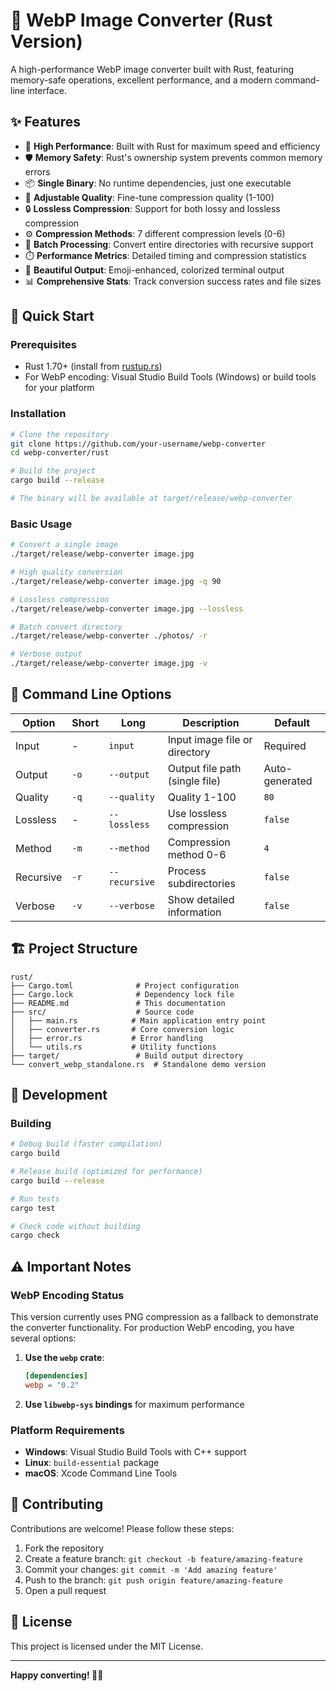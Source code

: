 # 🦀 WebP Image Converter (Rust Version)

A high-performance WebP image converter built with Rust, featuring memory-safe operations, excellent performance, and a modern command-line interface.

## ✨ Features

- 🚀 **High Performance**: Built with Rust for maximum speed and efficiency
- 🛡️ **Memory Safety**: Rust's ownership system prevents common memory errors
- 📦 **Single Binary**: No runtime dependencies, just one executable
- 🎯 **Adjustable Quality**: Fine-tune compression quality (1-100)
- 🔒 **Lossless Compression**: Support for both lossy and lossless compression
- ⚙️ **Compression Methods**: 7 different compression levels (0-6)
- 📁 **Batch Processing**: Convert entire directories with recursive support
- ⏱️ **Performance Metrics**: Detailed timing and compression statistics
- 🎨 **Beautiful Output**: Emoji-enhanced, colorized terminal output
- 📊 **Comprehensive Stats**: Track conversion success rates and file sizes

## 🚀 Quick Start

### Prerequisites

- Rust 1.70+ (install from [rustup.rs](https://rustup.rs/))
- For WebP encoding: Visual Studio Build Tools (Windows) or build tools for your platform

### Installation

```bash
# Clone the repository
git clone https://github.com/your-username/webp-converter
cd webp-converter/rust

# Build the project
cargo build --release

# The binary will be available at target/release/webp-converter
```

### Basic Usage

```bash
# Convert a single image
./target/release/webp-converter image.jpg

# High quality conversion
./target/release/webp-converter image.jpg -q 90

# Lossless compression
./target/release/webp-converter image.jpg --lossless

# Batch convert directory
./target/release/webp-converter ./photos/ -r

# Verbose output
./target/release/webp-converter image.jpg -v
```

## 📖 Command Line Options

| Option | Short | Long | Description | Default |
|--------|-------|------|-------------|---------|
| Input | - | `input` | Input image file or directory | Required |
| Output | `-o` | `--output` | Output file path (single file) | Auto-generated |
| Quality | `-q` | `--quality` | Quality 1-100 | `80` |
| Lossless | - | `--lossless` | Use lossless compression | `false` |
| Method | `-m` | `--method` | Compression method 0-6 | `4` |
| Recursive | `-r` | `--recursive` | Process subdirectories | `false` |
| Verbose | `-v` | `--verbose` | Show detailed information | `false` |

## 🏗️ Project Structure

```
rust/
├── Cargo.toml              # Project configuration
├── Cargo.lock              # Dependency lock file
├── README.md               # This documentation
├── src/                    # Source code
│   ├── main.rs            # Main application entry point
│   ├── converter.rs       # Core conversion logic
│   ├── error.rs           # Error handling
│   └── utils.rs           # Utility functions
├── target/                 # Build output directory
└── convert_webp_standalone.rs  # Standalone demo version
```

## 🔧 Development

### Building

```bash
# Debug build (faster compilation)
cargo build

# Release build (optimized for performance)
cargo build --release

# Run tests
cargo test

# Check code without building
cargo check
```

## ⚠️ Important Notes

### WebP Encoding Status

This version currently uses PNG compression as a fallback to demonstrate the converter functionality. For production WebP encoding, you have several options:

1. **Use the `webp` crate**:
   ```toml
   [dependencies]
   webp = "0.2"
   ```

2. **Use `libwebp-sys` bindings** for maximum performance

### Platform Requirements

- **Windows**: Visual Studio Build Tools with C++ support
- **Linux**: `build-essential` package
- **macOS**: Xcode Command Line Tools

## 🤝 Contributing

Contributions are welcome! Please follow these steps:

1. Fork the repository
2. Create a feature branch: `git checkout -b feature/amazing-feature`
3. Commit your changes: `git commit -m 'Add amazing feature'`
4. Push to the branch: `git push origin feature/amazing-feature`
5. Open a pull request

## 📄 License

This project is licensed under the MIT License.

---

**Happy converting! 🦀✨**